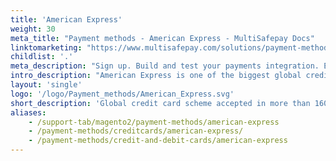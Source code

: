 ```yaml
---
title: 'American Express'
weight: 30
meta_title: "Payment methods - American Express - MultiSafepay Docs"
linktomarketing: "https://www.multisafepay.com/solutions/payment-methods/american-express"
childlist: '.'
meta_description: "Sign up. Build and test your payments integration. Explore our products and services. Use our API reference, SDKs, and wrappers. Get support."
intro_description: "American Express is one of the biggest global credit card schemes, accepted in more than 160 countries. An additional layer of security is provided by Safekey (the American Express-branded version of 3D Secure), which requires cardholders to verify their identity."
layout: 'single'
logo: '/logo/Payment_methods/American_Express.svg' 
short_description: 'Global credit card scheme accepted in more than 160 countries.'
aliases:
    - /support-tab/magento2/payment-methods/american-express
    - /payment-methods/creditcards/american-express/
    - /payment-methods/credit-and-debit-cards/american-express
---
```





